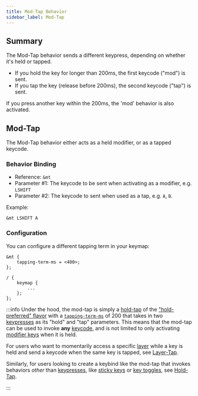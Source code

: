 ```yaml
---
title: Mod-Tap Behavior
sidebar_label: Mod-Tap
---
```


## Summary

The Mod-Tap behavior sends a different keypress, depending on whether it's held or tapped.

- If you hold the key for longer than 200ms, the first keycode ("mod") is sent.
- If you tap the key (release before 200ms), the second keycode ("tap") is sent.

If you press another key within the 200ms, the 'mod' behavior is also activated.

## Mod-Tap

The Mod-Tap behavior either acts as a held modifier, or as a tapped keycode.

### Behavior Binding

- Reference: `&mt`
- Parameter #1: The keycode to be sent when activating as a modifier, e.g. `LSHIFT`
- Parameter #2: The keycode to sent when used as a tap, e.g. `A`, `B`.

Example:

```dts
&mt LSHIFT A
```

### Configuration

You can configure a different tapping term in your keymap:

```dts
&mt {
    tapping-term-ms = <400>;
};

/ {
    keymap {
        ...
    };
};
```

:::info
Under the hood, the mod-tap is simply a [hold-tap](hold-tap.mdx) of the ["hold-preferred" flavor](hold-tap.mdx/#flavors) with a [`tapping-term-ms`](hold-tap.mdx/#tapping-term-ms) of 200 that takes in two [keypresses](key-press.md) as its "hold" and "tap" parameters. This means that the mod-tap can be used to invoke **any** [keycode](../codes/index.mdx), and is not limited to only activating [modifier keys](../codes/modifiers.mdx) when it is held.

For users who want to momentarily access a specific [layer](../features/keymaps.mdx#layers) while a key is held and send a keycode when the same key is tapped, see [Layer-Tap](layers.md#layer-tap).

Similarly, for users looking to create a keybind like the mod-tap that invokes behaviors _other_ than [keypresses](key-press.md), like [sticky keys](sticky-key.md) or [key toggles](key-toggle.md), see [Hold-Tap](hold-tap.mdx).

:::
